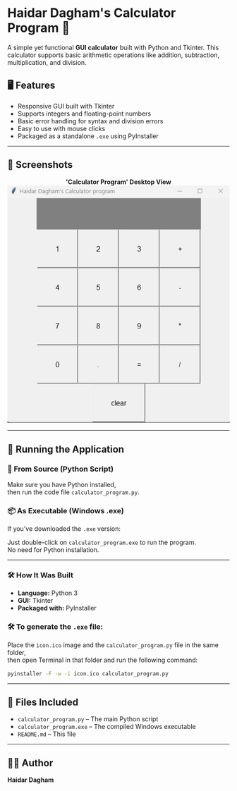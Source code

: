 # Haidar Dagham's Calculator Program 🧮

A simple yet functional **GUI calculator** built with Python and Tkinter. This calculator supports basic arithmetic operations like addition, subtraction, multiplication, and division.

## 🖥 Features

- Responsive GUI built with Tkinter  
- Supports integers and floating-point numbers  
- Basic error handling for syntax and division errors  
- Easy to use with mouse clicks  
- Packaged as a standalone `.exe` using PyInstaller

---

## 📸 Screenshots

<p align="center">
  <strong>'Calculator Program' Desktop View</strong><br>
  <img src="Screenshot.png" width="600" alt="Desktop Screenshot">
</p>

---

## 🚀 Running the Application

### 🔧 From Source (Python Script)
Make sure you have Python installed,  
then run the code file `calculator_program.py`.

### 📦 As Executable (Windows .exe)
If you've downloaded the `.exe` version:

Just double-click on `calculator_program.exe` to run the program.  
No need for Python installation.

---

### 🛠 How It Was Built

- **Language:** Python 3  
- **GUI:** Tkinter  
- **Packaged with:** PyInstaller

### 🛠 To generate the `.exe` file:

Place the `icon.ico` image and the `calculator_program.py` file in the same folder,  
then open Terminal in that folder and run the following command:

```bash
pyinstaller -F -w -i icon.ico calculator_program.py
```

---

## 📁 Files Included

- `calculator_program.py` – The main Python script  
- `calculator_program.exe` – The compiled Windows executable  
- `README.md` – This file

---

## 👨‍💻 Author
**Haidar Dagham**
